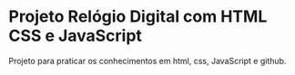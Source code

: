 # Projeto Relógio Digital com HTML CSS e JavaScript

Projeto para praticar os conhecimentos em html, css, JavaScript e github.